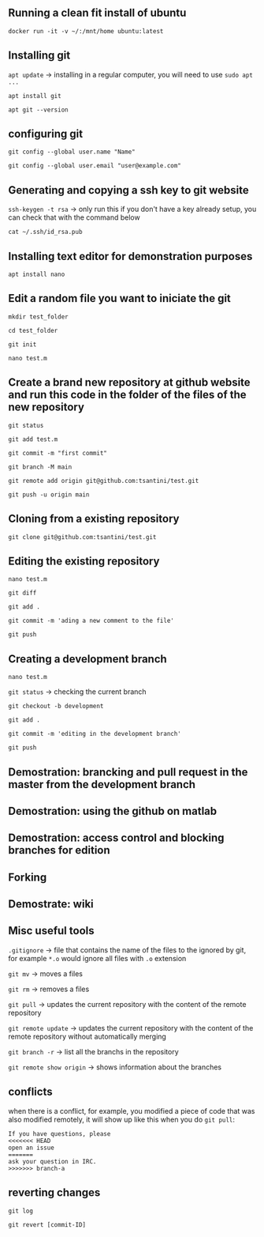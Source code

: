 ## Running a clean fit install of ubuntu

`docker run -it -v ~/:/mnt/home ubuntu:latest`

## Installing git    

`apt update` -> installing in a regular computer, you will need to use `sudo apt ...`

`apt install git`

`apt git --version`

## configuring git

`git config --global user.name "Name"`

`git config --global user.email "user@example.com"`

## Generating and copying a ssh key to git website

`ssh-keygen -t rsa` -> only run this if you don't have a key already setup, you can check that with the command below

`cat ~/.ssh/id_rsa.pub`

## Installing text editor for demonstration purposes

`apt install nano`

## Edit a random file you want to iniciate the git

`mkdir test_folder`

`cd test_folder`

`git init`

`nano test.m`

## Create a brand new repository at github website and run this code in the folder of the files of the new repository
`git status`

`git add test.m`

`git commit -m "first commit"`

`git branch -M main`

`git remote add origin git@github.com:tsantini/test.git`

`git push -u origin main`

## Cloning from a existing repository

`git clone git@github.com:tsantini/test.git`

## Editing the existing repository

`nano test.m`

`git diff`

`git add .`

`git commit -m 'ading a new comment to the file'`

`git push`

## Creating a development branch

`nano test.m`

`git status` -> checking the current branch

`git checkout -b development`

`git add .`

`git commit -m 'editing in the development branch'`

`git push`


## Demostration: brancking and pull request in the master from the development branch

## Demostration: using the github on matlab

## Demostration: access control and blocking branches for edition

## Forking

## Demostrate: wiki

## Misc useful tools

`.gitignore` -> file that contains the name of the files to the ignored by git, for example `*.o` would ignore all files with `.o` extension

`git mv` -> moves a files

`git rm` -> removes a files

`git pull` -> updates the current repository with the content of the remote repository

`git remote update` -> updates the current repository with the content of the remote repository without automatically merging

`git branch -r` -> list all the branchs in the repository

`git remote show origin` -> shows information about the branches

## conflicts

when there is a conflict, for example, you modified a piece of code that was also modified remotely, it will show up like this when you do `git pull`:

```
If you have questions, please
<<<<<<< HEAD
open an issue
=======
ask your question in IRC.
>>>>>>> branch-a
```

## reverting changes
`git log`

`git revert [commit-ID]`





